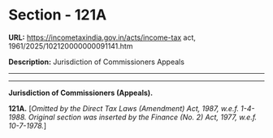 # Section - 121A

**URL:** https://incometaxindia.gov.in/acts/income-tax act, 1961/2025/102120000000091141.htm

**Description:** Jurisdiction of Commissioners Appeals

---

****

**Jurisdiction of Commissioners (Appeals).**

**121A.** [_Omitted by the Direct Tax Laws (Amendment) Act, 1987, w.e.f. 1-4-1988. Original section was inserted by the Finance (No. 2) Act, 1977, w.e.f. 10-7-1978._]